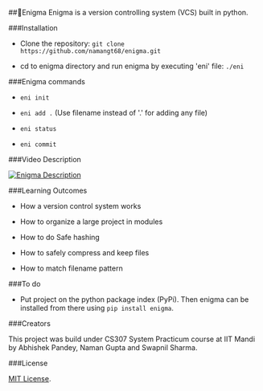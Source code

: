 ##:star2:Enigma
Enigma is a version controlling system (VCS) built in python.

###Installation

- Clone the repository: `git clone https://github.com/namangt68/enigma.git`

- cd to enigma directory and run enigma by executing 'eni' file: `./eni`

###Enigma commands

- `eni init`

- `eni add .` (Use filename instead of '.' for adding any file)

- `eni status`

- `eni commit`

###Video Description

[![Enigma Description](https://img.youtube.com/vi/mzTYNjGC190/0.jpg)](https://www.youtube.com/watch?v=mzTYNjGC190)

###Learning Outcomes

- How a version control system works

- How to organize a large project in modules

- How to do Safe hashing

- How to safely compress and keep files

- How to match filename pattern

###To do

- Put project on the python package index (PyPi). Then enigma can be installed from there using 
`pip install enigma`.

###Creators

This project was build under CS307 System Practicum course at IIT Mandi by Abhishek Pandey, Naman Gupta and Swapnil Sharma.

###License

[MIT License](LICENSE).
